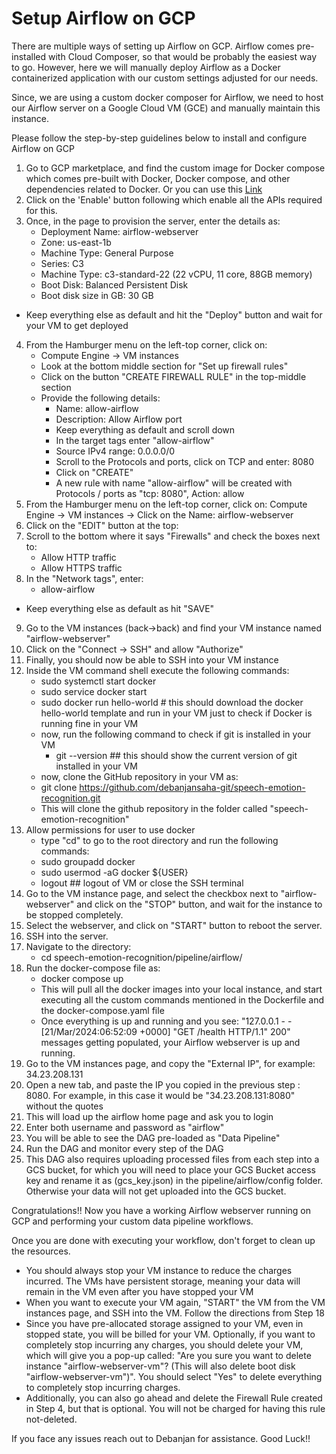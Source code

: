 # Setup Airflow on GCP

There are multiple ways of setting up Airflow on GCP. Airflow comes pre-installed with Cloud Composer, so that would be probably the easiest way to go. However, here we will manually deploy Airflow as a Docker containerized application with our custom settings adjusted for our needs.

Since, we are using a custom docker composer for Airflow, we need to host our Airflow server on a Google Cloud VM (GCE) and manually maintain this instance.

Please follow the step-by-step guidelines below to install and configure Airflow on GCP
1. Go to GCP marketplace, and find the custom image for Docker compose which comes pre-built with Docker, Docker compose, and other dependencies related to Docker. Or you can use this [Link](https://console.cloud.google.com/marketplace/product/cloud-infrastructure-services/docker-compose-ubuntu20)
2. Click on the 'Enable' button following which enable all the APIs required for this.
3. Once, in the page to provision the server, enter the details as:
   - Deployment Name: airflow-webserver
   - Zone: us-east-1b
   - Machine Type: General Purpose
   - Series: C3
   - Machine Type: c3-standard-22 (22 vCPU, 11 core, 88GB memory)
   - Boot Disk: Balanced Persistent Disk
   - Boot disk size in GB: 30 GB
 - Keep everything else as default and hit the "Deploy" button and wait for your VM to get deployed
4. From the Hamburger menu on the left-top corner, click on:
   - Compute Engine -> VM instances
   - Look at the bottom middle section for "Set up firewall rules"
   - Click on the button "CREATE FIREWALL RULE" in the top-middle section
   - Provide the following details:
     - Name: allow-airflow
     - Description: Allow Airflow port
     - Keep everything as default and scroll down
     - In the target tags enter "allow-airflow"
     - Source IPv4 range: 0.0.0.0/0
     - Scroll to the Protocols and ports, click on TCP and enter: 8080
     - Click on "CREATE"
     - A new rule with name "allow-airflow" will be created with Protocols / ports as "tcp: 8080", Action: allow
5. From the Hamburger menu on the left-top corner, click on: Compute Engine -> VM instances -> Click on the Name: airflow-webserver
6. Click on the "EDIT" button at the top:
7. Scroll to the bottom where it says "Firewalls" and check the boxes next to:
   - Allow HTTP traffic
   - Allow HTTPS traffic
8. In the "Network tags", enter:
   -  allow-airflow
-  Keep everything else as default as hit "SAVE"
9. Go to the VM instances (back->back) and find your VM instance named "airflow-webserver"
10. Click on the "Connect -> SSH" and allow "Authorize"
11. Finally, you should now be able to SSH into your VM instance
12. Inside the VM command shell execute the following commands:
    - sudo systemctl start docker
    - sudo service docker start
    - sudo docker run hello-world  # this should download the docker hello-world template and run in your VM just to check if Docker is running fine in your VM
    - now, run the following command to check if git is installed in your VM
      - git --version  ## this should show the current version of git installed in your VM
    - now, clone the GitHub repository in your VM as:
    - git clone https://github.com/debanjansaha-git/speech-emotion-recognition.git
    - This will clone the github repository in the folder called "speech-emotion-recognition"
13. Allow permissions for user to use docker
    - type "cd" to go to the root directory and run the following commands:
    - sudo groupadd docker
    - sudo usermod -aG docker ${USER}
    - logout  ## logout of VM or close the SSH terminal
14. Go to the VM instance page, and select the checkbox next to "airflow-webserver" and click on the "STOP" button, and wait for the instance to be stopped completely.
15. Select the webserver, and click on "START" button to reboot the server.
16. SSH into the server.
17. Navigate to the directory:
    - cd speech-emotion-recognition/pipeline/airflow/
18. Run the docker-compose file as:
    - docker compose up
    - This will pull all the docker images into your local instance, and start executing all the custom commands mentioned in the Dockerfile and the docker-compose.yaml file
    - Once everything is up and running and you see: "127.0.0.1 - - [21/Mar/2024:06:52:09 +0000] "GET /health HTTP/1.1" 200" messages getting populated, your Airflow webserver is up and running.
19. Go to the VM instances page, and copy the "External IP", for example: 34.23.208.131
20. Open a new tab, and paste the IP you copied in the previous step : 8080. For example, in this case it would be "34.23.208.131:8080" without the quotes
21. This will load up the airflow home page and ask you to login
22. Enter both username and password as "airflow"
23. You will be able to see the DAG pre-loaded as "Data Pipeline"
24. Run the DAG and monitor every step of the DAG
25. This DAG also requires uploading processed files from each step into a GCS bucket, for which you will need to place your GCS Bucket access key and rename it as (gcs_key.json) in the pipeline/airflow/config folder. Otherwise your data will not get uploaded into the GCS bucket.

Congratulations!! Now you have a working Airflow webserver running on GCP and performing your custom data pipeline workflows.

Once you are done with executing your workflow, don't forget to clean up the resources. 
 - You should always stop your VM instance to reduce the charges incurred. The VMs have persistent storage, meaning your data will remain in the VM even after you have stopped your VM
 - When you want to execute your VM again, "START" the VM from the VM instances page, and SSH into the VM. Follow the directions from Step 18
 - Since you have pre-allocated storage assigned to your VM, even in stopped state, you will be billed for your VM. Optionally, if you want to completely stop incurring any charges, you should delete your VM, which will give you a pop-up called: "Are you sure you want to delete instance "airflow-webserver-vm"? (This will also delete boot disk "airflow-webserver-vm")". You should select "Yes" to delete everything to completely stop incurring charges.
 - Additionally, you can also go ahead and delete the Firewall Rule created in Step 4, but that is optional. You will not be charged for having this rule not-deleted.

If you face any issues reach out to Debanjan for assistance.
Good Luck!!